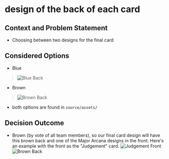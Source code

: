 # design of the back of each card
## Context and Problem Statement
* Choosing between two designs for the final card 

## Considered Options
* Blue
> ![Blue Back](~/source/assets/FinishedTarotCards/BacksideofTarotCard2.png)
* Brown
> ![Brown Back](~/source/assets/FinishedTarotCards/TarotCardBack.png)
* both options are found in `source/assets/`

## Decision Outcome
* Brown (by vote of all team members), so our final card design will have this brown back and one of the Major Arcana designs in the front. Here's an example with the front as the "Judgement" card.
![Judgement Front](~/source/assets/FinishedTarotCards/JudgementTarotCard.png)
![Brown Back](~/source/assets/FinishedTarotCards/TarotCardBack.png)
